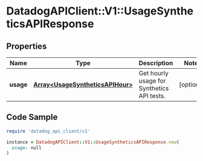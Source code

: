 # DatadogAPIClient::V1::UsageSyntheticsAPIResponse

## Properties

| Name | Type | Description | Notes |
| ---- | ---- | ----------- | ----- |
| **usage** | [**Array&lt;UsageSyntheticsAPIHour&gt;**](UsageSyntheticsAPIHour.md) | Get hourly usage for Synthetics API tests. | [optional] |

## Code Sample

```ruby
require 'datadog_api_client/v1'

instance = DatadogAPIClient::V1::UsageSyntheticsAPIResponse.new(
  usage: null
)
```

